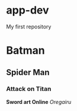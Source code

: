 # app-dev
My first repository

# Batman
## Spider Man
### Attack on Titan
**Sword art Online**
	*Oregairu*
